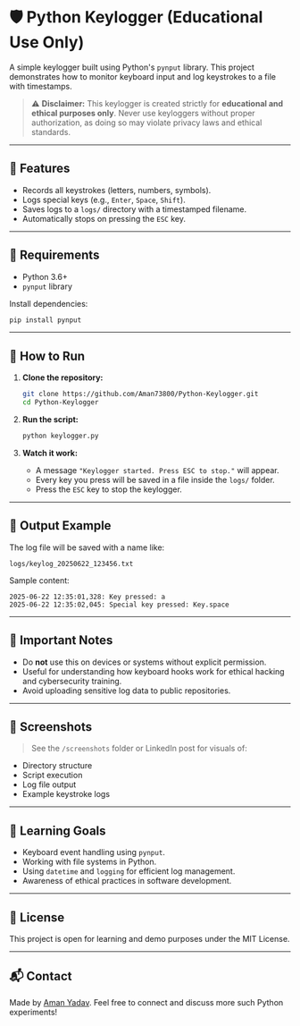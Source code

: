 # 🛡️ Python Keylogger (Educational Use Only)

A simple keylogger built using Python's `pynput` library. This project demonstrates how to monitor keyboard input and log keystrokes to a file with timestamps.

> ⚠️ **Disclaimer:** This keylogger is created strictly for **educational and ethical purposes only**. Never use keyloggers without proper authorization, as doing so may violate privacy laws and ethical standards.

---

## 📁 Features

* Records all keystrokes (letters, numbers, symbols).
* Logs special keys (e.g., `Enter`, `Space`, `Shift`).
* Saves logs to a `logs/` directory with a timestamped filename.
* Automatically stops on pressing the `ESC` key.

---

## 🧰 Requirements

* Python 3.6+
* `pynput` library

Install dependencies:

```bash
pip install pynput
```

---

## 🚀 How to Run

1. **Clone the repository:**

   ```bash
   git clone https://github.com/Aman73800/Python-Keylogger.git
   cd Python-Keylogger
   ```

2. **Run the script:**

   ```bash
   python keylogger.py
   ```

3. **Watch it work:**

   * A message `"Keylogger started. Press ESC to stop."` will appear.
   * Every key you press will be saved in a file inside the `logs/` folder.
   * Press the `ESC` key to stop the keylogger.

---

## 📂 Output Example

The log file will be saved with a name like:

```
logs/keylog_20250622_123456.txt
```

Sample content:

```
2025-06-22 12:35:01,328: Key pressed: a
2025-06-22 12:35:02,045: Special key pressed: Key.space
```

---

## 🔐 Important Notes

* Do **not** use this on devices or systems without explicit permission.
* Useful for understanding how keyboard hooks work for ethical hacking and cybersecurity training.
* Avoid uploading sensitive log data to public repositories.

---

## 📸 Screenshots

> See the `/screenshots` folder or LinkedIn post for visuals of:

* Directory structure
* Script execution
* Log file output
* Example keystroke logs

---

## 🧠 Learning Goals

* Keyboard event handling using `pynput`.
* Working with file systems in Python.
* Using `datetime` and `logging` for efficient log management.
* Awareness of ethical practices in software development.

---

## 📌 License

This project is open for learning and demo purposes under the MIT License.

---

## 📬 Contact

Made by [Aman Yadav](https://www.linkedin.com/in/aman73800/).
Feel free to connect and discuss more such Python experiments!
